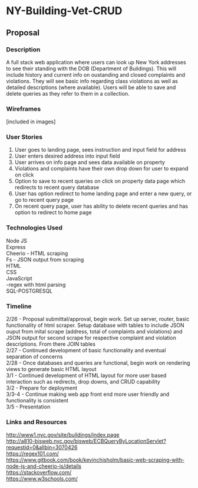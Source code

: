 # NY-Building-Vet-CRUD

## Proposal

### Description
A full stack web application where users can look up New York addresses to see their standing with the DOB (Department of Buildings). This will include history and current info on oustanding and closed complaints and violations. They will see basic info regarding class violations as well as detailed descriptions (where available). Users will be able to save and delete queries as they refer to them in a collection.

### Wireframes
[included in images]

### User Stories
1. User goes to landing page, sees instruction and input field for address  
2. User enters desired address into input field  
3. User arrives on info page and sees data available on property  
4. Violations and complaints have their own drop down for user to expand on click  
5. Option to save to recent queries on click on property data page which redirects to recent query database  
6. User has option redirect to home landing page and enter a new query, or go to recent query page  
7. On recent query page, user has ability to delete recent queries and has option to redirect to home page  

### Technologies Used
Node JS  
Express  
Cheerio - HTML scraping  
Fs - JSON output from scraping  
HTML  
CSS  
JavaScript  
  -regex with html parsing  
SQL-POSTGRESQL  

### Timeline
2/26 - Proposal submittal/approval, begin work. Set up server, router, basic functionality of html scraper. Setup database with tables to include JSON ouput from inital scrape (address, total of complaints and violations) and JSON output for second scrape for respective complaint and violation descriptions. From there JOIN tables  
2/27 - Continued development of basic functionality and eventual separation of concerns  
2/28 - Once databases and queries are functional, begin work on rendering views to generate basic HTML layout  
3/1 - Continued development of HTML layout for more user based interaction such as redirects, drop downs, and CRUD capability  
3/2 - Prepare for deployment  
3/3-4 - Continue making web app front end more user friendly and functionality is consistent  
3/5 - Presentation  

### Links and Resources
http://www1.nyc.gov/site/buildings/index.page  
http://a810-bisweb.nyc.gov/bisweb/ECBQueryByLocationServlet?requestid=0&allbin=3070426  
https://regex101.com/  
https://www.gitbook.com/book/kevinchisholm/basic-web-scraping-with-node-js-and-cheerio-js/details  
https://stackoverflow.com/  
https://www.w3schools.com/  





